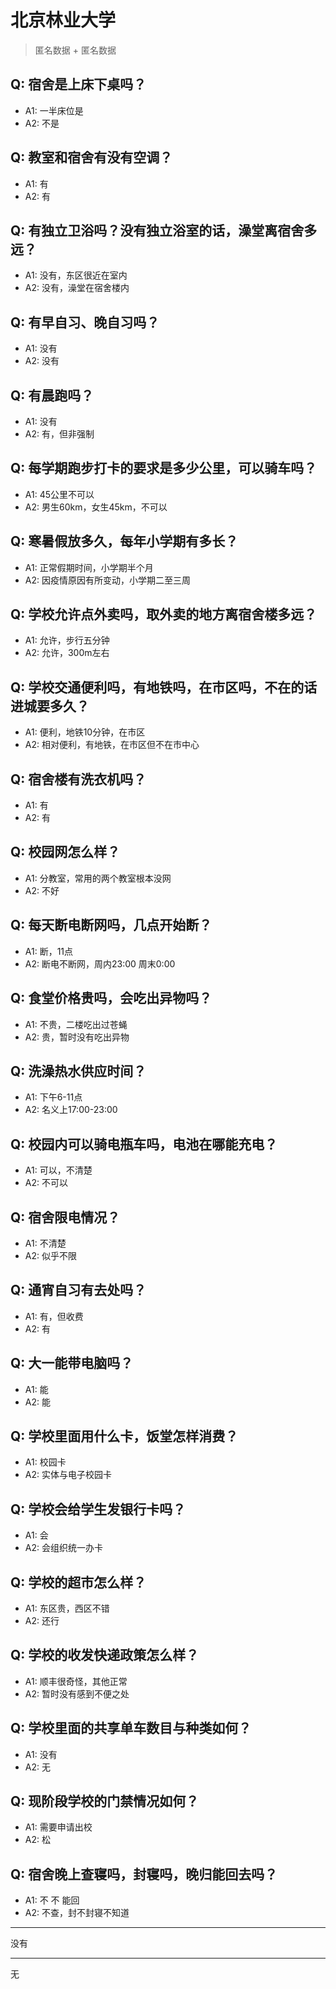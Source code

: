 # 北京林业大学
> 匿名数据 + 匿名数据
## Q: 宿舍是上床下桌吗？
- A1: 一半床位是
- A2: 不是
## Q: 教室和宿舍有没有空调？
- A1: 有
- A2: 有
## Q: 有独立卫浴吗？没有独立浴室的话，澡堂离宿舍多远？
- A1: 没有，东区很近在室内
- A2: 没有，澡堂在宿舍楼内
## Q: 有早自习、晚自习吗？
- A1: 没有
- A2: 没有
## Q: 有晨跑吗？
- A1: 没有
- A2: 有，但非强制
## Q: 每学期跑步打卡的要求是多少公里，可以骑车吗？
- A1: 45公里不可以
- A2: 男生60km，女生45km，不可以
## Q: 寒暑假放多久，每年小学期有多长？
- A1: 正常假期时间，小学期半个月
- A2: 因疫情原因有所变动，小学期二至三周
## Q: 学校允许点外卖吗，取外卖的地方离宿舍楼多远？
- A1: 允许，步行五分钟
- A2: 允许，300m左右
## Q: 学校交通便利吗，有地铁吗，在市区吗，不在的话进城要多久？
- A1: 便利，地铁10分钟，在市区
- A2: 相对便利，有地铁，在市区但不在市中心
## Q: 宿舍楼有洗衣机吗？
- A1: 有
- A2: 有
## Q: 校园网怎么样？
- A1: 分教室，常用的两个教室根本没网
- A2: 不好
## Q: 每天断电断网吗，几点开始断？
- A1: 断，11点
- A2: 断电不断网，周内23:00 周末0:00
## Q: 食堂价格贵吗，会吃出异物吗？
- A1: 不贵，二楼吃出过苍蝇
- A2: 贵，暂时没有吃出异物
## Q: 洗澡热水供应时间？
- A1: 下午6-11点
- A2: 名义上17:00-23:00
## Q: 校园内可以骑电瓶车吗，电池在哪能充电？
- A1: 可以，不清楚
- A2: 不可以
## Q: 宿舍限电情况？
- A1: 不清楚
- A2: 似乎不限
## Q: 通宵自习有去处吗？
- A1: 有，但收费
- A2: 有
## Q: 大一能带电脑吗？
- A1: 能
- A2: 能
## Q: 学校里面用什么卡，饭堂怎样消费？
- A1: 校园卡
- A2: 实体与电子校园卡
## Q: 学校会给学生发银行卡吗？
- A1: 会
- A2: 会组织统一办卡
## Q: 学校的超市怎么样？
- A1: 东区贵，西区不错
- A2: 还行
## Q: 学校的收发快递政策怎么样？
- A1: 顺丰很奇怪，其他正常
- A2: 暂时没有感到不便之处
## Q: 学校里面的共享单车数目与种类如何？
- A1: 没有
- A2: 无
## Q: 现阶段学校的门禁情况如何？
- A1: 需要申请出校
- A2: 松
## Q: 宿舍晚上查寝吗，封寝吗，晚归能回去吗？
- A1: 不 不  能回
- A2: 不查，封不封寝不知道
***
没有
***
无